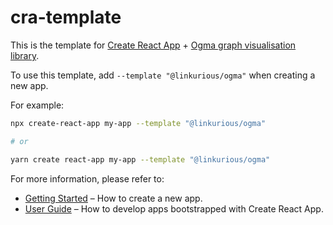 # cra-template

This is the template for [Create React App](https://github.com/facebook/create-react-app) + [Ogma graph visualisation library](https://ogma.linkurio.us).

To use this template, add `--template "@linkurious/ogma"` when creating a new app.

For example:

```sh
npx create-react-app my-app --template "@linkurious/ogma"

# or

yarn create react-app my-app --template "@linkurious/ogma"
```

For more information, please refer to:

- [Getting Started](https://create-react-app.dev/docs/getting-started) – How to create a new app.
- [User Guide](https://create-react-app.dev) – How to develop apps bootstrapped with Create React App.
